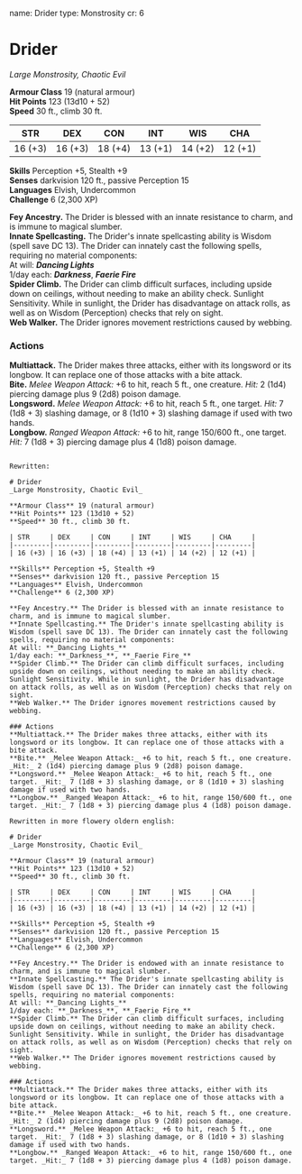 name: Drider
type: Monstrosity
cr: 6

# Drider 
_Large Monstrosity, Chaotic Evil_

**Armour Class** 19 (natural armour)    
**Hit Points** 123 (13d10 + 52)    
**Speed** 30 ft., climb 30 ft. 

| STR     | DEX     | CON     | INT     | WIS     | CHA     |
|---------|---------|---------|---------|---------|---------|
| 16 (+3) | 16 (+3) | 18 (+4) | 13 (+1) | 14 (+2) | 12 (+1) |

**Skills** Perception +5, Stealth +9    
**Senses** darkvision 120 ft., passive Perception 15    
**Languages** Elvish, Undercommon    
**Challenge** 6 (2,300 XP) 

**Fey Ancestry.** The Drider is blessed with an innate resistance to charm, and is immune to magical slumber.    
**Innate Spellcasting.** The Drider's innate spellcasting ability is Wisdom (spell save DC 13). The Drider can innately cast the following spells, requiring no material components:    
At will: **_Dancing Lights_**    
1/day each: **_Darkness_**, **_Faerie Fire_**    
**Spider Climb.** The Drider can climb difficult surfaces, including upside down on ceilings, without needing to make an ability check. Sunlight Sensitivity. While in sunlight, the Drider has disadvantage on attack rolls, as well as on Wisdom (Perception) checks that rely on sight.    
**Web Walker.** The Drider ignores movement restrictions caused by webbing. 

### Actions 
**Multiattack.** The Drider makes three attacks, either with its longsword or its longbow. It can replace one of those attacks with a bite attack.    
**Bite.** _Melee Weapon Attack:_ +6 to hit, reach 5 ft., one creature. _Hit:_ 2 (1d4) piercing damage plus 9 (2d8) poison damage.    
**Longsword.** _Melee Weapon Attack:_ +6 to hit, reach 5 ft., one target. _Hit:_ 7 (1d8 + 3) slashing damage, or 8 (1d10 + 3) slashing damage if used with two hands.    
**Longbow.** _Ranged Weapon Attack:_ +6 to hit, range 150/600 ft., one target. _Hit:_ 7 (1d8 + 3) piercing damage plus 4 (1d8) poison damage.
```

Rewritten:

# Drider 
_Large Monstrosity, Chaotic Evil_

**Armour Class** 19 (natural armour)    
**Hit Points** 123 (13d10 + 52)    
**Speed** 30 ft., climb 30 ft. 

| STR     | DEX     | CON     | INT     | WIS     | CHA     |
|---------|---------|---------|---------|---------|---------|
| 16 (+3) | 16 (+3) | 18 (+4) | 13 (+1) | 14 (+2) | 12 (+1) |

**Skills** Perception +5, Stealth +9    
**Senses** darkvision 120 ft., passive Perception 15    
**Languages** Elvish, Undercommon    
**Challenge** 6 (2,300 XP) 

**Fey Ancestry.** The Drider is blessed with an innate resistance to charm, and is immune to magical slumber.    
**Innate Spellcasting.** The Drider's innate spellcasting ability is Wisdom (spell save DC 13). The Drider can innately cast the following spells, requiring no material components:    
At will: **_Dancing Lights_**    
1/day each: **_Darkness_**, **_Faerie Fire_**    
**Spider Climb.** The Drider can climb difficult surfaces, including upside down on ceilings, without needing to make an ability check. Sunlight Sensitivity. While in sunlight, the Drider has disadvantage on attack rolls, as well as on Wisdom (Perception) checks that rely on sight.    
**Web Walker.** The Drider ignores movement restrictions caused by webbing. 

### Actions 
**Multiattack.** The Drider makes three attacks, either with its longsword or its longbow. It can replace one of those attacks with a bite attack.    
**Bite.** _Melee Weapon Attack:_ +6 to hit, reach 5 ft., one creature. _Hit:_ 2 (1d4) piercing damage plus 9 (2d8) poison damage.    
**Longsword.** _Melee Weapon Attack:_ +6 to hit, reach 5 ft., one target. _Hit:_ 7 (1d8 + 3) slashing damage, or 8 (1d10 + 3) slashing damage if used with two hands.    
**Longbow.** _Ranged Weapon Attack:_ +6 to hit, range 150/600 ft., one target. _Hit:_ 7 (1d8 + 3) piercing damage plus 4 (1d8) poison damage.

Rewritten in more flowery oldern english:

# Drider 
_Large Monstrosity, Chaotic Evil_

**Armour Class** 19 (natural armour)    
**Hit Points** 123 (13d10 + 52)    
**Speed** 30 ft., climb 30 ft. 

| STR     | DEX     | CON     | INT     | WIS     | CHA     |
|---------|---------|---------|---------|---------|---------|
| 16 (+3) | 16 (+3) | 18 (+4) | 13 (+1) | 14 (+2) | 12 (+1) |

**Skills** Perception +5, Stealth +9    
**Senses** darkvision 120 ft., passive Perception 15    
**Languages** Elvish, Undercommon    
**Challenge** 6 (2,300 XP) 

**Fey Ancestry.** The Drider is endowed with an innate resistance to charm, and is immune to magical slumber.    
**Innate Spellcasting.** The Drider's innate spellcasting ability is Wisdom (spell save DC 13). The Drider can innately cast the following spells, requiring no material components:    
At will: **_Dancing Lights_**    
1/day each: **_Darkness_**, **_Faerie Fire_**    
**Spider Climb.** The Drider can climb difficult surfaces, including upside down on ceilings, without needing to make an ability check. Sunlight Sensitivity. While in sunlight, the Drider has disadvantage on attack rolls, as well as on Wisdom (Perception) checks that rely on sight.    
**Web Walker.** The Drider ignores movement restrictions caused by webbing. 

### Actions 
**Multiattack.** The Drider makes three attacks, either with its longsword or its longbow. It can replace one of those attacks with a bite attack.    
**Bite.** _Melee Weapon Attack:_ +6 to hit, reach 5 ft., one creature. _Hit:_ 2 (1d4) piercing damage plus 9 (2d8) poison damage.    
**Longsword.** _Melee Weapon Attack:_ +6 to hit, reach 5 ft., one target. _Hit:_ 7 (1d8 + 3) slashing damage, or 8 (1d10 + 3) slashing damage if used with two hands.    
**Longbow.** _Ranged Weapon Attack:_ +6 to hit, range 150/600 ft., one target. _Hit:_ 7 (1d8 + 3) piercing damage plus 4 (1d8) poison damage.